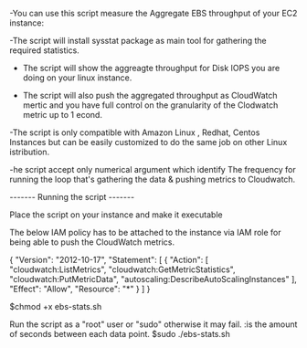 -You can use this script measure the Aggregate EBS throughput of your EC2 instance:

-The script will install sysstat package as main tool for gathering the required statistics.

- The script will show the aggreagte throughput for Disk IOPS you are doing on your linux instance.

- The script will also push the aggregated throughput as CloudWatch mertic and you have full control on the granularity of the Clodwatch metric up to 1 econd.


-The script is only compatible with Amazon Linux , Redhat, Centos Instances but can be easily customized to do the same job on other Linux istribution. 

-he script accept only numerical argument which identify The frequency for  running the loop that's gathering the data & pushing metrics to Cloudwatch.

------- Running the script -------

Place the script on your instance and make it executable


The below IAM policy has to be attached to the instance via IAM role for being able to push the CloudWatch metrics.
 
<p>
{
    "Version": "2012-10-17",
    "Statement": [
        {
            "Action": [
                "cloudwatch:ListMetrics",
                "cloudwatch:GetMetricStatistics",
                "cloudwatch:PutMetricData",
                "autoscaling:DescribeAutoScalingInstances"
            ],
            "Effect": "Allow",
            "Resource": "*"
        }
    ]
}
</p>

$chmod +x ebs-stats.sh

Run the script as a "root" user or "sudo" otherwise it may fail.
<sleep interval>:is the amount of seconds between each data point.
$sudo ./ebs-stats.sh <sleep interval>

